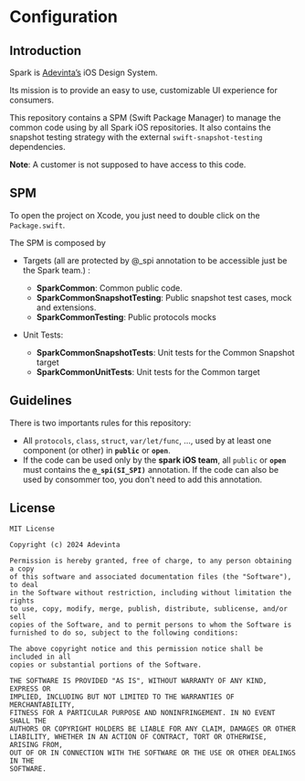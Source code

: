 # Configuration

## Introduction

Spark is [Adevinta’s](https://www.adevinta.com/) iOS Design System.

Its mission is to provide an easy to use, customizable UI experience for consumers.

This repository contains a SPM (Swift Package Manager) to manage the common code using by all Spark iOS repositories.
It also contains the snapshot testing strategy with the external ```swift-snapshot-testing``` dependencies.

**Note**: A customer is not supposed to have access to this code. 

## SPM

To open the project on Xcode, you just need to double click on the ```Package.swift```.

The SPM is composed by 
- Targets (all are protected by @_spi annotation to be accessible just be the Spark team.) :
  - **SparkCommon**: Common public code.
  - **SparkCommonSnapshotTesting**: Public snapshot test cases, mock and extensions.
  - **SparkCommonTesting**: Public protocols mocks

- Unit Tests:
  - **SparkCommonSnapshotTests**: Unit tests for the Common Snapshot target
  - **SparkCommonUnitTests**: Unit tests for the Common target

## Guidelines

There is two importants rules for this repository:
- All ```protocols```, ```class```, ```struct```, ```var/let/func```, ..., used by at least one component (or other) in **```public```** or **```open```**.
- If the code can be used only by the **spark iOS team**, all ```public``` or **```open```** must contains the **```@_spi(SI_SPI)```** annotation. If the code can also be used by consommer too, you don't need to add this annotation. 


## License

```
MIT License

Copyright (c) 2024 Adevinta

Permission is hereby granted, free of charge, to any person obtaining a copy
of this software and associated documentation files (the "Software"), to deal
in the Software without restriction, including without limitation the rights
to use, copy, modify, merge, publish, distribute, sublicense, and/or sell
copies of the Software, and to permit persons to whom the Software is
furnished to do so, subject to the following conditions:

The above copyright notice and this permission notice shall be included in all
copies or substantial portions of the Software.

THE SOFTWARE IS PROVIDED "AS IS", WITHOUT WARRANTY OF ANY KIND, EXPRESS OR
IMPLIED, INCLUDING BUT NOT LIMITED TO THE WARRANTIES OF MERCHANTABILITY,
FITNESS FOR A PARTICULAR PURPOSE AND NONINFRINGEMENT. IN NO EVENT SHALL THE
AUTHORS OR COPYRIGHT HOLDERS BE LIABLE FOR ANY CLAIM, DAMAGES OR OTHER
LIABILITY, WHETHER IN AN ACTION OF CONTRACT, TORT OR OTHERWISE, ARISING FROM,
OUT OF OR IN CONNECTION WITH THE SOFTWARE OR THE USE OR OTHER DEALINGS IN THE
SOFTWARE.
```
